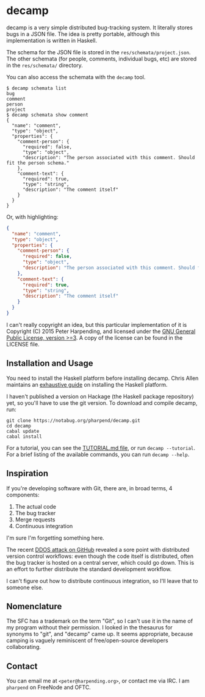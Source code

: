 # decamp

decamp is a very simple distributed bug-tracking system. It literally stores
bugs in a JSON file. The idea is pretty portable, although this implementation
is written in Haskell.

The schema for the JSON file is stored in the `res/schemata/project.json`. The
other schemata (for people, comments, individual bugs, etc) are stored in the
`res/schemata/` directory.

You can also access the schemata with the `decamp` tool.

    $ decamp schemata list
    bug
    comment
    person
    project
    $ decamp schemata show comment
    {
      "name": "comment",
      "type": "object",
      "properties": {
        "comment-person": {
          "required": false,
          "type": "object",
          "description": "The person associated with this comment. Should fit the person schema."
        },
        "comment-text": {
          "required": true,
          "type": "string",
          "description": "The comment itself"
        }
      }
    }

Or, with highlighting:

```json
{
  "name": "comment",
  "type": "object",
  "properties": {
    "comment-person": {
      "required": false,
      "type": "object",
      "description": "The person associated with this comment. Should fit the person schema."
    },
    "comment-text": {
      "required": true,
      "type": "string",
      "description": "The comment itself"
    }
  }
}
```


I can't really copyright an idea, but this particular implementation of it is
Copyright (C) 2015 Peter Harpending, and licensed under the
[GNU General Public License, version >=3](https://gnu.org/licenses/gpl). A copy
of the license can be found in the LICENSE file.

## Installation and Usage

You need to install the Haskell platform before installing decamp. Chris Allen
maintains an
[exhaustive guide](https://github.com/bitemyapp/learnhaskell#getting-set-up) on
installing the Haskell platform.

I haven't published a version on Hackage (the Haskell package repository) yet,
so you'll have to use the git version. To download and compile decamp, run:

```
git clone https://notabug.org/pharpend/decamp.git
cd decamp
cabal update
cabal install
```

For a tutorial, you can see the [TUTORIAL.md file](TUTORIAL.md), or run `decamp
--tutorial`. For a brief listing of the available commands, you can run `decamp
--help`.

## Inspiration

If you're developing software with Git, there are, in broad terms, 4 components:

1. The actual code
2. The bug tracker
3. Merge requests
4. Continuous integration

I'm sure I'm forgetting something here.

The recent
[DDOS attack on GitHub](https://github.com/blog/1981-large-scale-ddos-attack-on-github-com)
revealed a sore point with distributed version control workflows: even though
the code itself is distributed, often the bug tracker is hosted on a central
server, which could go down. This is an effort to further distribute the
standard development workflow.

I can't figure out how to distribute continuous integration, so I'll leave that
to someone else.

## Nomenclature

The SFC has a trademark on the term "Git", so I can't use it in the name of my
program without their permission. I looked in the thesaurus for synonyms to
"git", and "decamp" came up. It seems appropriate, because camping is vaguely
reminiscent of free/open-source developers collaborating.

## Contact

You can email me at `<peter@harpending.org>`, or contact me via IRC. I am
`pharpend` on FreeNode and OFTC.
